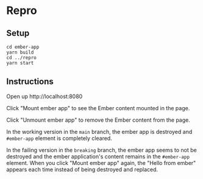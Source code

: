 # Repro

## Setup

```
cd ember-app
yarn build
cd ../repro
yarn start
```

## Instructions

Open up http://localhost:8080

Click "Mount ember app" to see the Ember content mounted in the page.

Click "Unmount ember app" to remove the Ember content from the page.

In the working version in the `main` branch, the ember app is destroyed and `#ember-app` element is completely cleared.

In the failing version in the `breaking` branch, the ember app seems to not be destroyed and the ember application's content remains in the `#ember-app` element. When you click "Mount ember app" again, the "Hello from ember" appears each time instead of being destroyed and replaced.
